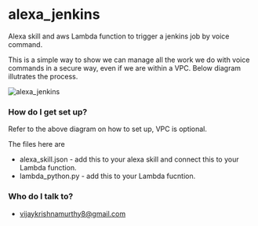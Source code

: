 # alexa_jenkins
Alexa skill and aws Lambda function to trigger a jenkins job by voice command.

This is a simple way to show we can manage all the work we do with voice commands in a secure way, even if we are within a VPC. Below diagram illutrates the process.

![alexa_jenkins](https://user-images.githubusercontent.com/44070449/111040636-cba54c00-842b-11eb-804b-066b6e3e19a3.png)



### How do I get set up?

Refer to the above diagram on how to set up, VPC is optional. 

The files here are 
* alexa_skill.json - add this to your alexa skill and connect this to your Lambda function.
* lambda_python.py - add this to your Lambda fucntion.

### Who do I talk to? ###

* vijaykrishnamurthy8@gmail.com
